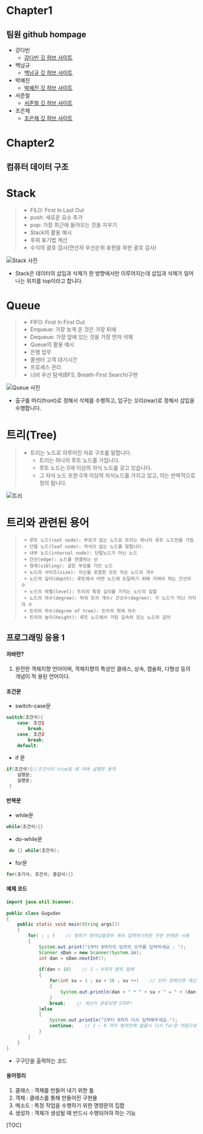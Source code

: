 # Chapter1  
## 팀원 github hompage  
+ 강다빈  
  + [강다빈 깃 허브 사이트](https://dabin0513.github.io/)  
+ 백남규  
  + [백남규 깃 허브 사이트](https://parkiy76.github.io/opswtp/)  
+ 박예진  
  + [박예진 깃 허브 사이트](https://parkiy76.github.io/opswtp/)  
+ 서준철  
  + [서준철 깃 허브 사이트](https://seojuncheol1.github.io/)  
+ 조은채  
  + [조은채 깃 허브 사이트](https://parkiy76.github.io/opswtp/)  

# Chapter2  
## 컴퓨터 데이터 구조    
# Stack  
>+ FILO: First In Last Out  
>+ push: 새로운 요소 추가  
>+ pop: 가장 최근에 들어오는 것을 지우기    
>+ Stack의 활용 예시  
>  + 후위 표기법 계산  
>  + 수식의 괄호 검사(연산자 우선순위 표현을 위한 괄호 검사)  

![Stack 사진](https://user-images.githubusercontent.com/63287630/86358634-c5f74400-bcaa-11ea-9082-b3984a33a06e.png)  
+ Stack은 데이터의 삽입과 삭제가 한 방향에서만 이루어지는데 삽입과 삭제가 일어나는 위치를 top이라고 합니다.  

# Queue  
>+ FIFO: First In First Out  
>+ Enqueue: 가장 늦게 온 것은 가장 뒤에  
>+ Dequeue: 가장 앞에 있는 것을 가장 먼저 삭제  
>+ Queue의 활용 예시  
>  + 은행 업무  
>  + 콜센터 고객 대기시간  
>  + 프로세스 관리  
>  + 너비 우선 탐색(BFS, Breath-First Search)구현  

![Queue 사진](https://user-images.githubusercontent.com/63287630/86358684-ddcec800-bcaa-11ea-85fb-1e210287c388.png)  
+ 출구를 머리(front)로 정해서 삭제를 수행하고, 입구는 꼬리(rear)로 정해서 삽입을 수행합니다.  
 
# 트리(Tree)
> + 트리는 노드로 이루어진 자료 구조를 말합니다.
>   + 트리는 하나의 루트 노드를 가집니다.
>   + 루트 노드는 0개 이상의 자식 노드를 갖고 있습니다.
>   + 그 자식 노드 또한 0개 이상의 자식노드를 가지고 있고, 이는 반복적으로 정의 됩니다.

![트리](https://user-images.githubusercontent.com/63287630/86360770-d0670d00-bcad-11ea-928b-012c456acd72.png)

# 트리와 관련된 용어
>      + 루트 노드(root node): 부모가 없는 노드로 트리는 하나의 루트 노드만을 가짐
>      + 단말 노드(leaf node): 자식이 없는 노드를 말합니다.
>      + 내부 노드(internal node): 단말노드가 아닌 노드
>      + 간선(edge): 노드를 연결하는 선
>      + 형제(sibling): 같은 부모를 가진 노드
>      + 노드의 사이즈(size): 자신을 포함한 모든 자손 노드의 개수
>      + 노드의 깊이(depth): 루트에서 어떤 노드에 도달하기 위해 거쳐야 하는 간선의 수
>      + 노드의 레벨(level): 트리의 특정 깊이를 가지는 노드의 집합
>      + 노드의 차수(degree): 하위 트리 개수/ 간선수(degree): 각 노드가 지닌 가지의 수
>      + 트리의 차수(degree of tree): 트리의 최대 차수
>      + 트리의 높이(height): 루트 노드에서 가장 깊숙히 있는 노드의 깊이




## 프로그래밍 응용 1
#### 자바란?

1. 완전한 객체지향 언어이며, 객체지향의 특성인 클래스, 상속, 캡슐화, 다형성 등의 개념이 적  용된 언어이다.  

#### 조건문  
- switch-case문
```java
switch(조건식){
	case: 조건1
    	break;
    case: 조건2
    	break;
    default:
```  

- if 문  
```java
if(조건삭){//조건식이 true일 때 아래 실행문 동작
	실행문;
    실행문;
 }
```  

#### 반복문  
- while문 
```java
while(조건식){}
```

- do-while문 
```java
 do {} while(조건식);
```

- for문 
```java
for(초기식; 조건식; 증감식){}
```

#### 예제 코드  
```java
import java.util.Scanner;
 
public class Gugudan 
{
    public static void main(String args[])
    {
        for( ; ; )    // 범위가 벗어났을경우 계속 입력하기위한 무한 반복문 사용        
        {
            System.out.print("1부터 9까지의 임의의 숫자를 입력하세요 : ");
            Scanner sDan = new Scanner(System.in);
            int dan = sDan.nextInt();
            
            if(dan < 10)    // 1 ~ 9까지 범위 일때
            {
                for(int su = 1 ; su < 10 ; su ++)    // 단이 정해지면 계산 및 출력하기위한 반복문
                {
                    System.out.println(dan + " * " + su + " = " + (dan * su) + " ");
                }
                break;    // 계산이 완료되면 STOP!
            }else
            { 
                System.out.println("1부터 9까지 다시 입력해주세요.");
                continue;    // 1 ~ 9 까지 범위안에 없을시 다시 for문 처음으로 돌아가기위해 continue 사용
            }
        }    
    }
}

```
- 구구단을 출력하는 코드


#### 용어정리  
1. 클래스 : 객체를 만들어 내기 위한 틀  
2. 객체 : 클래스를 통해 만들어진 구현물  
3. 메소드 : 특정 작업을 수행하기 위한 명령문의 집합  
4. 생성자 : 객체가 생성될 때 반드시 수행되어햐 하는 기능  

[TOC]

